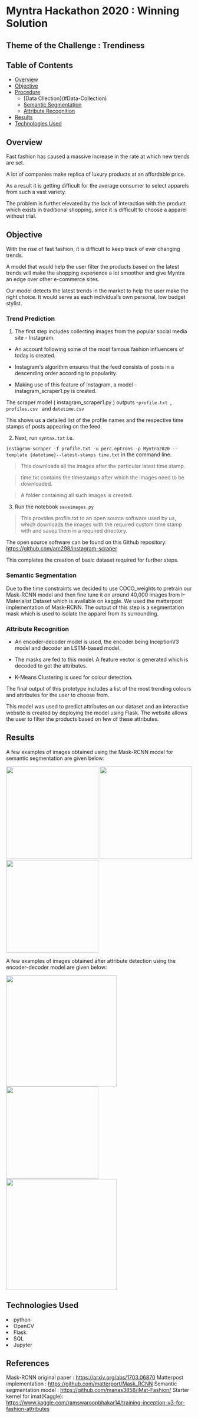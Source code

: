 # Myntra Hackathon 2020 : Winning Solution
## Theme of the Challenge : Trendiness
## Table of Contents
- [Overview](#Overview)
- [Objective](#Objective)
- [Procedure](#Procedure)
     *  [Data Cllection}(#Data-Collection)
     *  [Semantic Segmentation](#Semantic-Segmentation)
     *  [Attribute Recognition](#Attribute-Recognition)
- [Results](#Results)
- [Technologies Used](#Technologies-Used)

## Overview
Fast fashion has caused a massive increase in the rate at which new trends are set.

A lot of companies make replica of luxury products at an affordable price. 

As a result it is getting difficult for the average consumer to select apparels from such a vast variety. 

The problem is further elevated by the lack of interaction with the product which exists in traditional shopping, since it is difficult to choose a apparel without trial.
## Objective
With the rise of fast fashion, it is difficult to keep track of ever changing trends. 

A model that would help the user filter the products based on the latest trends will make the shopping experience a lot smoother and give Myntra an edge over other e-commerce sites.

Our model detects the latest trends in the market to help the user make the right choice. It would serve as each individual’s own personal, low budget stylist. 

### Trend Prediction

1. The first step includes collecting images from the popular social media site - Instagram.

- An account following some of the most famous fashion influencers of today is created.

- Instagram's algorithm ensures that the feed consists of posts in a descending order according to popularity.

- Making use of this feature of Instagram, a model - instagram_scraper1.py is created.

 The scraper model ( instagram_scraper1.py ) outputs -`profile.txt `,  `profiles.csv ` and  `datetime.csv `
 
 This shows us a detailed list of the profile names and the respective time stamps of posts appearing on the feed.
 
2. Next, run `syntax.txt` i.e. 

`instagram-scraper -f profile.txt -u perc.eptrons -p Myntra2020 --template {datetime}--latest-stamps time.txt`
in the command line.
> This downloads all the images after the particular latest time stamp. 

> time.txt contains the timestamps after which the images need to be downloaded.

> A folder containing all such images is created.

3. Run the notebook `saveimages.py` 

> This provides profile.txt to an open source software used by us, which downloads the images with the required custom time stamp with and saves them in a required directory.

The open source software can be found on this Github repository: https://github.com/arc298/instagram-scraper

This completes the creation of basic dataset required for further steps.

### Semantic Segmentation

Due to the time constraints we decided to use COCO_weights to pretrain our Mask-RCNN model and then fine tune it on around 40,000 images from I-Materialist Dataset which is available on kaggle.
We used the matterpost implementation of Mask-RCNN.
The output of this step is a segmentation mask which is used to isolate the apparel from its surrounding.

### Attribute Recognition

- An encoder-decoder model is used, the encoder being InceptionV3 model and decoder an LSTM-based model.

- The masks are fed to this model. A feature vector is generated which is decoded to get the attributes.

- K-Means Clustering is used for colour detection.

The final output of this prototype includes a list of the most trending colours and attributes for the user to choose from.

This model was used to predict attributes on our dataset and an interactive website is created by deploying the model using Flask.
The website allows the user to filter the products based on few of these attributes.



## Results

A few examples of images obtained using the Mask-RCNN model for semantic segmentation are given below:

<img src="https://user-images.githubusercontent.com/69817938/97804111-230a0300-1c67-11eb-92e6-f9fdeb224084.png" width="250"/>
<img src="https://user-images.githubusercontent.com/73772990/97808699-c536e480-1c81-11eb-9492-3f99469a789c.png" width="250"/>
<img src="https://user-images.githubusercontent.com/73772990/97808735-fadbcd80-1c81-11eb-8690-e2fb88b963ca.png" width="250"/>

A few examples of images obtained after attribute detection using the encoder-decoder model are given below:

<img src="https://user-images.githubusercontent.com/73772990/97812178-04246480-1c99-11eb-9491-b197723298f4.png" width="300"/>
<img src="https://user-images.githubusercontent.com/73772990/97812186-1b635200-1c99-11eb-9516-89180386e398.png" width="250"/>
<img src="https://user-images.githubusercontent.com/73772990/97812213-3e8e0180-1c99-11eb-82c8-305423a40919.png" width="300"/>



## Technologies Used

<li>python</li>
<li>OpenCV</li>
<li>Flask</li>
<li>SQL</li>
<li>Jupyter</li>


## References
Mask-RCNN original paper       : https://arxiv.org/abs/1703.06870
Matterpost implementation      : https://github.com/matterport/Mask_RCNN
Semantic segmentation model    : https://github.com/manas3858/iMat-Fashion/
Starter kernel for imat(Kaggle): https://www.kaggle.com/ramswaroopbhakar14/training-inception-v3-for-fashion-attributes
